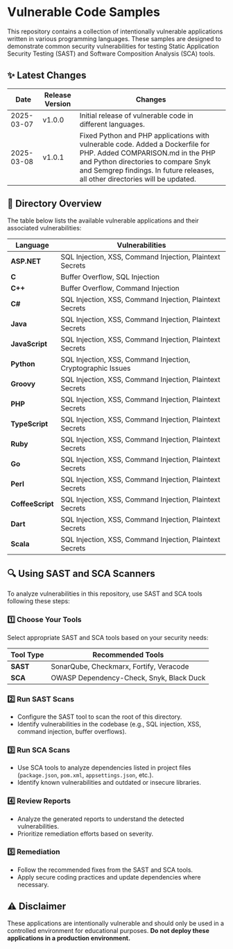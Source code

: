 # Vulnerable Code Samples

This repository contains a collection of intentionally vulnerable applications written in various programming languages. These samples are designed to demonstrate common security vulnerabilities for testing Static Application Security Testing (SAST) and Software Composition Analysis (SCA) tools.

## ✨ Latest Changes

| Date       | Release Version | Changes                                                                 |
|------------|------------------|-------------------------------------------------------------------------|
| 2025-03-07 | v1.0.0           | Initial release of vulnerable code in different languages.          |
| 2025-03-08 | v1.0.1           | Fixed Python and PHP applications with vulnerable code. Added a Dockerfile for PHP. Added COMPARISON.md in the PHP and Python directories to compare Snyk and Semgrep findings. In future releases, all other directories will be updated.|

## 📂 Directory Overview

The table below lists the available vulnerable applications and their associated vulnerabilities:

| Language      | Vulnerabilities |
|--------------|----------------|
| **ASP.NET**  | SQL Injection, XSS, Command Injection, Plaintext Secrets |
| **C**        | Buffer Overflow, SQL Injection |
| **C++**      | Buffer Overflow, Command Injection |
| **C#**       | SQL Injection, XSS, Command Injection, Plaintext Secrets |
| **Java**     | SQL Injection, XSS, Command Injection, Plaintext Secrets |
| **JavaScript** | SQL Injection, XSS, Command Injection, Plaintext Secrets |
| **Python**   | SQL Injection, XSS, Command Injection, Cryptographic Issues |
| **Groovy**   | SQL Injection, XSS, Command Injection, Plaintext Secrets |
| **PHP**      | SQL Injection, XSS, Command Injection, Plaintext Secrets |
| **TypeScript** | SQL Injection, XSS, Command Injection, Plaintext Secrets |
| **Ruby**     | SQL Injection, XSS, Command Injection, Plaintext Secrets |
| **Go**       | SQL Injection, XSS, Command Injection, Plaintext Secrets |
| **Perl**     | SQL Injection, XSS, Command Injection, Plaintext Secrets |
| **CoffeeScript** | SQL Injection, XSS, Command Injection, Plaintext Secrets |
| **Dart**     | SQL Injection, XSS, Command Injection, Plaintext Secrets |
| **Scala**    | SQL Injection, XSS, Command Injection, Plaintext Secrets |

## 🔍 Using SAST and SCA Scanners

To analyze vulnerabilities in this repository, use SAST and SCA tools following these steps:

### 1️⃣ Choose Your Tools
Select appropriate SAST and SCA tools based on your security needs:

| Tool Type  | Recommended Tools |
|------------|------------------|
| **SAST**   | SonarQube, Checkmarx, Fortify, Veracode |
| **SCA**    | OWASP Dependency-Check, Snyk, Black Duck |

### 2️⃣ Run SAST Scans
- Configure the SAST tool to scan the root of this directory.
- Identify vulnerabilities in the codebase (e.g., SQL injection, XSS, command injection, buffer overflows).

### 3️⃣ Run SCA Scans
- Use SCA tools to analyze dependencies listed in project files (`package.json`, `pom.xml`, `appsettings.json`, etc.).
- Identify known vulnerabilities and outdated or insecure libraries.

### 4️⃣ Review Reports
- Analyze the generated reports to understand the detected vulnerabilities.
- Prioritize remediation efforts based on severity.

### 5️⃣ Remediation
- Follow the recommended fixes from the SAST and SCA tools.
- Apply secure coding practices and update dependencies where necessary.

## ⚠️ Disclaimer
These applications are intentionally vulnerable and should only be used in a controlled environment for educational purposes. **Do not deploy these applications in a production environment.**
